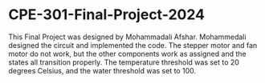 # CPE-301-Final-Project-2024
This Final Project was designed by Mohammadali Afshar. Mohammedali designed the circuit and implemented the code. The stepper motor and fan motor do not work, but the other components work as assigned and the states all transition properly. The temperature threshold was set to 20 degrees Celsius, and the water threshold was set to 100.
